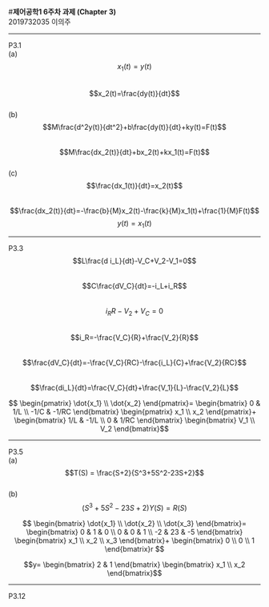 #**제어공학1 6주차 과제 (Chapter 3)**  
2019732035 이의주
***
P3.1  
(a)  
$$x_1(t)=y(t)$$  
$$x_2(t)=\frac{dy(t)}{dt}$$  
(b)  
$$M\frac{d^2y(t)}{dt^2}+b\frac{dy(t)}{dt}+ky(t)=F(t)$$  
$$M\frac{dx_2(t)}{dt}+bx_2(t)+kx_1(t)=F(t)$$  
(c)  
$$\frac{dx_1(t)}{dt}=x_2(t)$$  
$$\frac{dx_2(t)}{dt}=-\frac{b}{M}x_2(t)-\frac{k}{M}x_1(t)+\frac{1}{M}F(t)$$
$$y(t)=x_1(t)$$  
***  
P3.3  
$$L\frac{d i_L}{dt}-V_C+V_2-V_1=0$$  
$$C\frac{dV_C}{dt}=-i_L+i_R$$  
$$i_R R-V_2+V_C=0$$  
$$i_R=-\frac{V_C}{R}+\frac{V_2}{R}$$  
$$\frac{dV_C}{dt}=-\frac{V_C}{RC}-\frac{i_L}{C}+\frac{V_2}{RC}$$  
$$\frac{di_L}{dt}=\frac{V_C}{dt}+\frac{V_1}{L}-\frac{V_2}{L}$$  

$$
 \begin{pmatrix}
  \dot{x_1} \\
  \dot{x_2}
 \end{pmatrix}=
 \begin{bmatrix}
  0 & 1/L \\
  -1/C & -1/RC
 \end{bmatrix}
  \begin{pmatrix}
  x_1 \\
  x_2
 \end{pmatrix}+
  \begin{bmatrix}
  1/L & -1/L \\
  0 & 1/RC
 \end{bmatrix}
  \begin{bmatrix}
  V_1 \\
  V_2
 \end{bmatrix}$$  
 ***  
 P3.5  
 (a)  
 $$T(S) = \frac{S+2}{S^3+5S^2-23S+2}$$  
 (b)  
 $$(S^3+5S^2-23S+2)Y(S)=R(S)$$  
 
$$
 \begin{bmatrix}
  \dot{x_1} \\
  \dot{x_2} \\
  \dot{x_3}
 \end{bmatrix}=
 \begin{bmatrix}
  0 & 1 & 0 \\
  0 & 0 & 1 \\
  -2 & 23 & -5
 \end{bmatrix}
  \begin{bmatrix}
  x_1 \\
  x_2 \\
  x_3
 \end{bmatrix}+
  \begin{bmatrix}
  0 \\
  0 \\
  1
 \end{bmatrix}r
 $$  
 
 $$y=
 \begin{bmatrix}
2 & 1 
\end{bmatrix}
 \begin{bmatrix}
x_1 \\  
x_2
\end{bmatrix}$$  
***  
P3.12  

